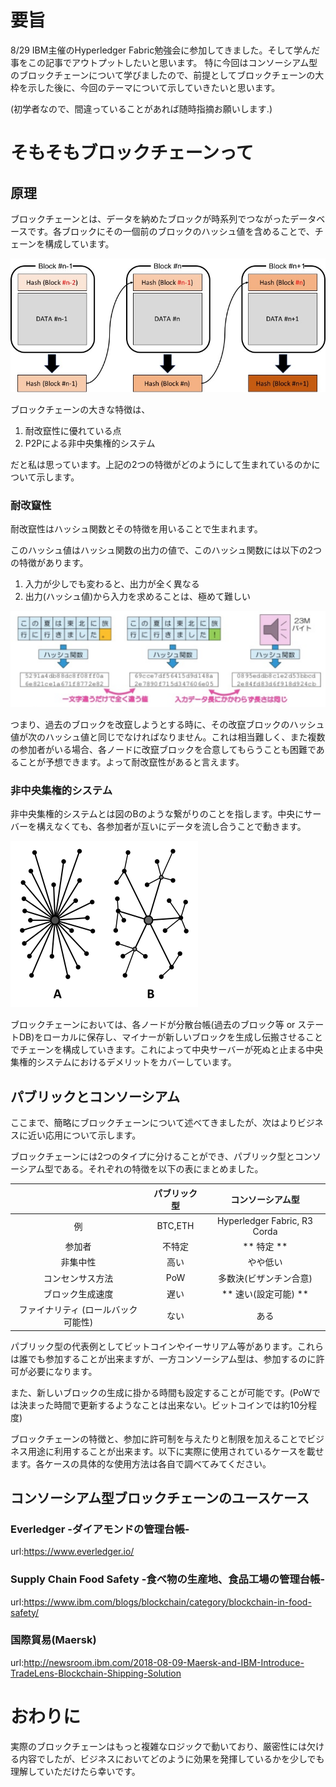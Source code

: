 # 要旨
8/29 IBM主催のHyperledger Fabric勉強会に参加してきました。そして学んだ事をこの記事でアウトプットしたいと思います。
特に今回はコンソーシアム型のブロックチェーンについて学びましたので、前提としてブロックチェーンの大枠を示した後に、今回のテーマについて示していきたいと思います。

(初学者なので、間違っていることがあれば随時指摘お願いします.)


# そもそもブロックチェーンって
## 原理
ブロックチェーンとは、データを納めたブロックが時系列でつながったデータベースです。各ブロックにその一個前のブロックのハッシュ値を含めることで、チェーンを構成しています。

![Blockchain](https://github.com/mositori/Playground_drafts/blob/master/blockchain.jpg?raw=true "Blockchain")

ブロックチェーンの大きな特徴は、

1. 耐改竄性に優れている点
2. P2Pによる非中央集権的システム

だと私は思っています。上記の2つの特徴がどのようにして生まれているのかについて示します。

### 耐改竄性
耐改竄性はハッシュ関数とその特徴を用いることで生まれます。

このハッシュ値はハッシュ関数の出力の値で、このハッシュ関数には以下の2つの特徴があります。

1. 入力が少しでも変わると、出力が全く異なる
2. 出力(ハッシュ値)から入力を求めることは、極めて難しい

![Hashing](https://github.com/mositori/Playground_drafts/blob/master/hash.png?raw=true "Hashing")

つまり、過去のブロックを改竄しようとする時に、その改竄ブロックのハッシュ値が次のハッシュ値と同じでなければなりません。これは相当難しく、また複数の参加者がいる場合、各ノードに改竄ブロックを合意してもらうことも困難であることが予想できます。よって耐改竄性があると言えます。

### 非中央集権的システム
非中央集権的システムとは図のBのような繋がりのことを指します。中央にサーバーを構えなくても、各参加者が互いにデータを流し合うことで動きます。

![Hashing](https://github.com/mositori/Playground_drafts/blob/master/decentralization.png?raw=true "Hashing")

ブロックチェーンにおいては、各ノードが分散台帳(過去のブロック等 or ステートDB)をローカルに保存し、マイナーが新しいブロックを生成し伝搬させることでチェーンを構成していきます。これによって中央サーバーが死ぬと止まる中央集権的システムにおけるデメリットをカバーしています。


## パブリックとコンソーシアム
ここまで、簡略にブロックチェーンについて述べてきましたが、次はよりビジネスに近い応用について示します。

ブロックチェーンには2つのタイプに分けることができ、パブリック型とコンソーシアム型である。それぞれの特徴を以下の表にまとめました。

|   	|   パブリック型	|  コンソーシアム型 	|
|:-:	|:-:	|:-:	|
|  例 	|   BTC,ETH	|  Hyperledger Fabric, R3 Corda 	|
|  参加者 	|   不特定	|  ** 特定 ** 	|
| 非集中性  	|  高い 	| やや低い  	|
|  コンセンサス方法 	|  PoW 	| 多数決(ビザンチン合意)  	|
|  ブロック生成速度 	|  遅い 	|  ** 速い(設定可能) ** 	|
|  ファイナリティ (ロールバック可能性) 	|  ない 	| ある  	|

パブリック型の代表例としてビットコインやイーサリアム等があります。これらは誰でも参加することが出来ますが、一方コンソーシアム型は、参加するのに許可が必要になります。

また、新しいブロックの生成に掛かる時間も設定することが可能です。(PoWでは決まった時間で更新するようなことは出来ない。ビットコインでは約10分程度)

ブロックチェーンの特徴と、参加に許可制を与えたりと制限を加えることでビジネス用途に利用することが出来ます。以下に実際に使用されているケースを載せます。各ケースの具体的な使用方法は各自で調べてみてください。


## コンソーシアム型ブロックチェーンのユースケース
### Everledger -ダイアモンドの管理台帳-
url:https://www.everledger.io/

### Supply Chain Food Safety -食べ物の生産地、食品工場の管理台帳-
url:https://www.ibm.com/blogs/blockchain/category/blockchain-in-food-safety/

### 国際貿易(Maersk)
url:http://newsroom.ibm.com/2018-08-09-Maersk-and-IBM-Introduce-TradeLens-Blockchain-Shipping-Solution

# おわりに
実際のブロックチェーンはもっと複雑なロジックで動いており、厳密性には欠ける内容でしたが、ビジネスにおいてどのように効果を発揮しているかを少しでも理解していただけたら幸いです。
